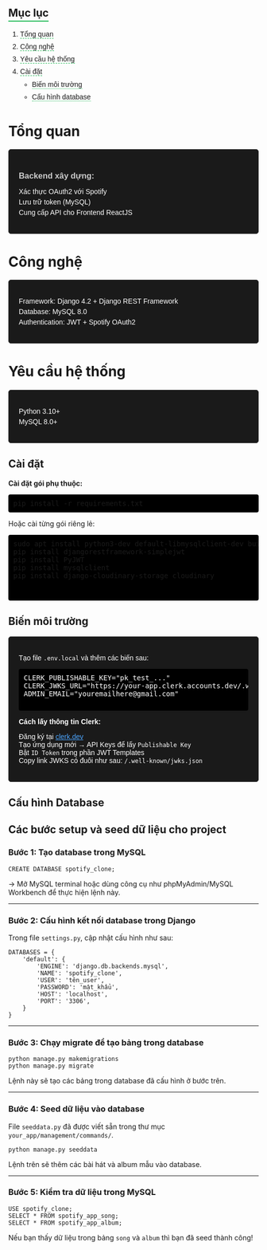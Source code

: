  
## <span style="border-bottom: 2px solid #1DB954; padding-bottom: 3px;">Mục lục</span>

<div style="font-family: Arial, sans-serif; line-height: 1.8;">

1. <span style="border-bottom: 1px dashed #1DB954;">Tổng quan</span>  
2. <span style="border-bottom: 1px dashed #1DB954;">Công nghệ</span>  
3. <span style="border-bottom: 1px dashed #1DB954;">Yêu cầu hệ thống</span>  
4. <span style="border-bottom: 1px dashed #1DB954;">Cài đặt</span>  
   - <span style="border-bottom: 1px dotted #1DB954;">Biến môi trường</span>  
   - <span style="border-bottom: 1px dotted #1DB954;">Cấu hình database</span>  
<!--5. <span style="border-bottom: 1px dashed #1DB954;">API Endpoints</span>  
6. <span style="border-bottom: 1px dashed #1DB954;">Spotify Integration</span>  
7. <span style="border-bottom: 1px dashed #1DB954;">Triển khai</span>  
8. <span style="border-bottom: 1px dashed #1DB954;">Đóng góp</span>  -->

</div>


# Tổng quan

<div style="background-color: #1a1a1a; padding: 20px; border: 1px solid #333; border-radius: 5px; color: #fff; font-family: Arial, sans-serif;">
  
  <h3 style="color: #ccc; margin-bottom: 10px;">Backend xây dựng:</h3>
  <ul style="list-style-type: none; padding-left: 0; color: #fff;">
    <li style="margin-bottom: 5px;">Xác thực OAuth2 với Spotify</li>
    <li style="margin-bottom: 5px;">Lưu trữ token (MySQL)</li>
    <li style="margin-bottom: 5px;">Cung cấp API cho Frontend ReactJS</li>
<!--     <li style="margin-bottom: 5px; color: #888;">• Tự động làm mới token</li> -->
  </ul>
</div>

# Công nghệ

<div style="background-color: #1a1a1a; padding: 20px; border: 1px solid #333; border-radius: 5px; color: #fff; font-family: Arial, sans-serif;">
  <ul style="list-style-type: none; padding-left: 0; color: #fff;">
    <li style="margin-bottom: 5px;">Framework: Django 4.2 + Django REST Framework</li>
    <li style="margin-bottom: 5px;">Database: MySQL 8.0</li>
    <li style="margin-bottom: 5px;">Authentication: JWT + Spotify OAuth2</li>
<!--     <li style="margin-bottom: 5px;">• API Docs: Swagger/Redoc</li> -->
  </ul>
</div>

# Yêu cầu hệ thống

<div style="background-color: #1a1a1a; padding: 20px; border: 1px solid #333; border-radius: 5px; color: #fff; font-family: Arial, sans-serif; margin-top: 20px;">
  <ul style="list-style-type: none; padding-left: 0; color: #fff;">
    <li style="margin-bottom: 5px;">Python 3.10+</li>
    <li style="margin-bottom: 5px;">MySQL 8.0+</li>
<!--     <li style="margin-bottom: 5px;">Redis (cho Celery - optional)</li> -->
  </ul>
</div>

<h2>Cài đặt</h2>
  <p><strong>Cài đặt gói phụ thuộc:</strong></p>
  <pre style="background-color: #000; padding: 10px; border-radius: 4px;">pip install -r requirements.txt</pre>

  <p>Hoặc cài từng gói riêng lẻ:</p>
  <pre style="background-color: #000; padding: 10px; border-radius: 4px;">
sudo apt install python3-dev default-libmysqlclient-dev build-essential pkg-config
pip install djangorestframework-simplejwt
pip install PyJWT
pip install mysqlclient
pip install django-cloudinary-storage cloudinary

  </pre>
</div>

<!-- Biến môi trường -->
<h2>Biến môi trường</h2>
<div style="background-color: #1a1a1a; padding: 20px; border: 1px solid #333; border-radius: 5px; color: #fff; font-family: Arial, sans-serif;">
  <p>Tạo file <code>.env.local</code> và thêm các biến sau:</p>
  <pre style="background-color: #000; padding: 10px; border-radius: 4px;">
CLERK_PUBLISHABLE_KEY="pk_test_..."
CLERK_JWKS_URL="https://your-app.clerk.accounts.dev/.well-known/jwks.json"
ADMIN_EMAIL="youremailhere@gmail.com"
  </pre>

  <p><strong>Cách lấy thông tin Clerk:</strong></p>
  <ul style="list-style-type: none; padding-left: 0;">
    <li>Đăng ký tại <a href="https://clerk.dev" style="color: #4da6ff;">clerk.dev</a></li>
    <li>Tạo ứng dụng mới → API Keys để lấy <code>Publishable Key</code></li>
    <li>Bật <code>ID Token</code> trong phần JWT Templates</li>
    <li>Copy link JWKS có đuôi như sau: <code>/.well-known/jwks.json</code></li>
  </ul>
</div>

 
<h2>Cấu hình Database</h2>

<h2> Các bước setup và seed dữ liệu cho project</h2>

<h3>Bước 1: Tạo database trong MySQL</h3>
<pre><code>CREATE DATABASE spotify_clone;
</code></pre>
<p>-> Mở MySQL terminal hoặc dùng công cụ như phpMyAdmin/MySQL Workbench để thực hiện lệnh này.</p>

<hr />

<h3>Bước 2: Cấu hình kết nối database trong Django</h3>
<p>Trong file <code>settings.py</code>, cập nhật cấu hình như sau:</p>
<pre><code>DATABASES = {
    'default': {
        'ENGINE': 'django.db.backends.mysql',
        'NAME': 'spotify_clone',
        'USER': 'tên_user',
        'PASSWORD': 'mật_khẩu',
        'HOST': 'localhost',
        'PORT': '3306',
    }
}
</code></pre>

<hr />

<h3>Bước 3: Chạy migrate để tạo bảng trong database</h3>
<pre><code>python manage.py makemigrations
python manage.py migrate
</code></pre>
<p> Lệnh này sẽ tạo các bảng trong database đã cấu hình ở bước trên.</p>

<hr />

<h3>Bước 4: Seed dữ liệu vào database</h3>
<p>File <code>seeddata.py</code> đã được viết sẵn trong thư mục <code>your_app/management/commands/</code>.</p>
<pre><code>python manage.py seeddata
</code></pre>
<p> Lệnh trên sẽ thêm các bài hát và album mẫu vào database.</p>

<hr />

<h3>Bước 5: Kiểm tra dữ liệu trong MySQL</h3>
<pre><code>USE spotify_clone;
SELECT * FROM spotify_app_song;
SELECT * FROM spotify_app_album;
</code></pre>
<p>Nếu bạn thấy dữ liệu trong bảng <code>song</code> và <code>album</code> thì bạn đã seed thành công!</p>

